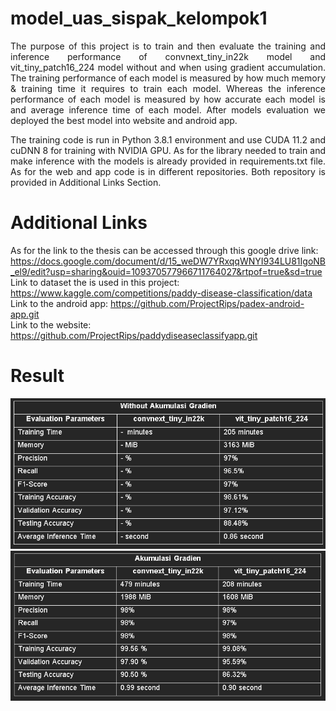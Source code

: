 # model_uas_sispak_kelompok1
<p align="justify">
The purpose of this project is to train and then evaluate the training and inference performance of convnext_tiny_in22k model and vit_tiny_patch16_224 model without and when using gradient accumulation. The training performance of each model is measured by how much memory & training time it requires to train each model. Whereas the inference performance of each model is measured by how accurate each model is and average inference time of each model. After models evaluation we deployed the best model into website and android app. 
</p>
 
<p align="justify">
The training code is run in Python 3.8.1 environment and use CUDA 11.2 and cuDNN 8 for training with NVIDIA GPU. As for the library needed to train and make inference with the models is already provided in requirements.txt file. As for the web and app code is in different repositories. Both repository is provided in Additional Links Section. 
</p>

# Additional Links
As for the link to the thesis can be accessed through this google drive link: https://docs.google.com/document/d/15_weDW7YRxqqWNYI934LU81IgoNB_el9/edit?usp=sharing&ouid=109370577966711764027&rtpof=true&sd=true <br />
Link to dataset the is used in this project: https://www.kaggle.com/competitions/paddy-disease-classification/data <br />
Link to the android app: https://github.com/ProjectRips/padex-android-app.git <br />
Link to the website: https://github.com/ProjectRips/paddydiseaseclassifyapp.git <br />


# Result

![Alt text](image-5.png)
![Alt text](image-6.png)
 
 
